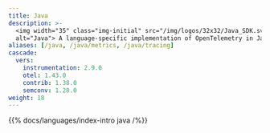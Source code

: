 ```yaml
---
title: Java
description: >-
  <img width="35" class="img-initial" src="/img/logos/32x32/Java_SDK.svg"
  alt="Java"> A language-specific implementation of OpenTelemetry in Java.
aliases: [/java, /java/metrics, /java/tracing]
cascade:
  vers:
    instrumentation: 2.9.0
    otel: 1.43.0
    contrib: 1.38.0
    semconv: 1.28.0
weight: 18
---
```


{{% docs/languages/index-intro java /%}}
